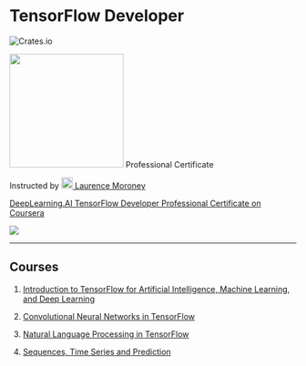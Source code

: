 # TensorFlow Developer
![Crates.io](https://img.shields.io/crates/l/rustc-serialize?style=flat-square)

[<img src="https://github.png" width="200"/>](https://www.deeplearning.ai) Professional Certificate

Instructed by [<img src="https://githublaurence_moroney.png" width="20"/> Laurence Moroney](https://laurencemoroney.com/about.html)



[DeepLearning.AI TensorFlow Developer Professional Certificate on Coursera](https://www.coursera.org/professional-certificates/tensorflow-in-practice)

[<img src="https://github.com/.jpg" />](https://https//coursera.org/verify/29BM)

---

## Courses
  1. [Introduction to TensorFlow for Artificial Intelligence, Machine Learning, and Deep Learning](https://github1)

  2. [Convolutional Neural Networks in TensorFlow](https://github2)

  3. [Natural Language Processing in TensorFlow](https://github3)

  4. [Sequences, Time Series and Prediction](https://github4)

